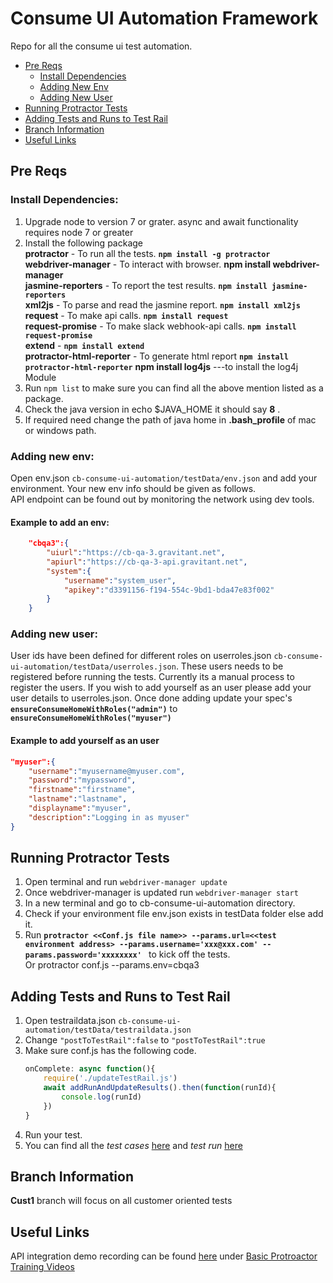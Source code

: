 # Consume UI Automation Framework
Repo for all the consume ui test automation. <br>
- [Pre Reqs](#pre-reqs)<br>
    - [Install Dependencies](#install-dependencies)<br>
    - [Adding New Env](#adding-new-env)
    - [Adding New User](#adding-new-user)<br>
- [Running Protractor Tests](#running-protractor-tests)<br>
- [Adding Tests and Runs to Test Rail](#adding-tests-and-runs-to-test-rail)<br>
- [Branch Information](#branch-information)<br>
- [Useful Links](#useful-links)<br>

## Pre Reqs <br>
### Install Dependencies:
1. Upgrade node to version 7 or grater. async and await functionality requires node 7 or greater<br>
2. Install the following package <br>
    **protractor** - To run all the tests. **```npm install -g protractor```**<br>
    **webdriver-manager** - To interact with browser. **npm install webdriver-manager**<br>
    **jasmine-reporters** - To report the test results. **```npm install jasmine-reporters```**<br>
    **xml2js** - To parse and read the jasmine report. **```npm install xml2js```** <br>
    **request** - To make api calls. **```npm install request```**<br>
    **request-promise** - To make slack webhook-api calls. **```npm install request-promise```**<br>
    **extend** - **```npm install extend```**<br>
    **protractor-html-reporter** - To generate html report **```npm install protractor-html-reporter```**
    **npm install log4js** ---to install the log4j Module
3. Run ```npm list``` to make sure you can find all the above mention listed as a package. <br>
4. Check the java version in echo $JAVA_HOME it should say **8** .<br>
5. If required need change the path of java home in **.bash_profile** of mac or windows path.<br>

### Adding new env:
Open env.json ```cb-consume-ui-automation/testData/env.json``` and add your environment. Your new env info should be given as follows.<br> API endpoint can be found out by monitoring the network using dev tools. <br>
#### Example to add an env:
```json
    "cbqa3":{
        "uiurl":"https://cb-qa-3.gravitant.net",
        "apiurl":"https://cb-qa-3-api.gravitant.net",
        "system":{
            "username":"system_user",
            "apikey":"d3391156-f194-554c-9bd1-bda47e83f002"
        }
    }
```

### Adding new user:
User ids have been defined for different roles on userroles.json `cb-consume-ui-automation/testData/userroles.json`. These users needs to be registered before running the tests. Currently its a manual process to register the users. If you wish to add yourself as an user please add your user details to userroles.json. Once done adding update your spec's **`ensureConsumeHomeWithRoles("admin")`** to **`ensureConsumeHomeWithRoles("myuser")`**
#### Example to add yourself as an user
```json
"myuser":{
    "username":"myusername@myuser.com",
    "password":"mypassword",
    "firstname":"firstname",
    "lastname":"lastname",
    "displayname":"myuser",
    "description":"Logging in as myuser"
}
```

## Running Protractor Tests
1. Open terminal and run ```webdriver-manager update```<br>  
2. Once webdriver-manager is updated run ```webdriver-manager start```<br>
3. In a new terminal and go to cb-consume-ui-automation directory.<br>  
4. Check if your environment file env.json exists in testData folder else add it.
5. Run **```protractor <<Conf.js file name>> --params.url=<<test environment address> --params.username='xxx@xxx.com' --params.password='xxxxxxxx' ```** to kick off the tests.<br>
   Or protractor conf.js --params.env=cbqa3

## Adding Tests and Runs to Test Rail
1. Open testraildata.json ```cb-consume-ui-automation/testData/testraildata.json``` <br>
2. Change `"postToTestRail":false` to `"postToTestRail":true`
3. Make sure conf.js has the following code.
    ```javascript
    onComplete: async function(){
        require('./updateTestRail.js')
        await addRunAndUpdateResults().then(function(runId){
            console.log(runId)
        })
    }
    ```
4. Run your test.
5. You can find all the _test cases_ [here](https://gravitant.testrail.com/index.php?/suites/view/2376&group_by=cases:title&group_order=asc) and _test run_ [here](https://gravitant.testrail.com/index.php?/runs/overview/19)<br>

## Branch Information
**Cust1** branch will focus on all customer oriented tests <br>

## Useful Links
API integration demo recording can be found <a href = "https://ibm.ent.box.com/embed/s/0x6t5ll2ul8azq78t4rwmw8x0f8hb3tf">here</a> under <a href="https://ibm.ent.box.com/folder/32093243418">Basic Protroactor Training Videos</a>
